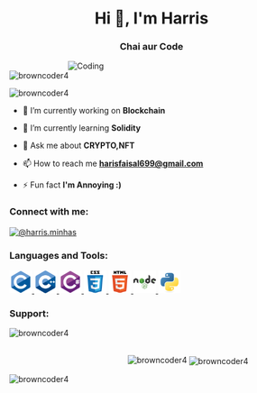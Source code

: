 <h1 align="center">Hi 👋, I'm Harris</h1>
<h3 align="center">Chai aur Code</h3>
<img align="right" alt="Coding" width="400" src="https://media.tenor.com/rePDfDWO3XoAAAAd/hacking.gif">
<p align="left"> <img src="https://komarev.com/ghpvc/?username=browncoder4&label=Profile%20views&color=0e75b6&style=flat" alt="browncoder4" /> </p>


<p align="left"> <img src="https://komarev.com/ghpvc/?username=browncoder4&label=Profile%20views&color=0e75b6&style=flat" alt="browncoder4" /> </p>

- 🔭 I’m currently working on **Blockchain**

- 🌱 I’m currently learning **Solidity**

- 💬 Ask me about **CRYPTO,NFT**

- 📫 How to reach me **harisfaisal699@gmail.com**

- ⚡ Fun fact **I'm Annoying :)**

<h3 align="left">Connect with me:</h3>
<p align="left">
<a href="https://instagram.com/@harris.minhas" target="blank"><img align="center" src="https://raw.githubusercontent.com/rahuldkjain/github-profile-readme-generator/master/src/images/icons/Social/instagram.svg" alt="@harris.minhas" height="30" width="40" /></a>
</p>

<h3 align="left">Languages and Tools:</h3>
<p align="left"> <a href="https://www.cprogramming.com/" target="_blank" rel="noreferrer"> <img src="https://raw.githubusercontent.com/devicons/devicon/master/icons/c/c-original.svg" alt="c" width="40" height="40"/> </a> <a href="https://www.w3schools.com/cpp/" target="_blank" rel="noreferrer"> <img src="https://raw.githubusercontent.com/devicons/devicon/master/icons/cplusplus/cplusplus-original.svg" alt="cplusplus" width="40" height="40"/> </a> <a href="https://www.w3schools.com/cs/" target="_blank" rel="noreferrer"> <img src="https://raw.githubusercontent.com/devicons/devicon/master/icons/csharp/csharp-original.svg" alt="csharp" width="40" height="40"/> </a> <a href="https://www.w3schools.com/css/" target="_blank" rel="noreferrer"> <img src="https://raw.githubusercontent.com/devicons/devicon/master/icons/css3/css3-original-wordmark.svg" alt="css3" width="40" height="40"/> </a> <a href="https://www.w3.org/html/" target="_blank" rel="noreferrer"> <img src="https://raw.githubusercontent.com/devicons/devicon/master/icons/html5/html5-original-wordmark.svg" alt="html5" width="40" height="40"/> </a> <a href="https://nodejs.org" target="_blank" rel="noreferrer"> <img src="https://raw.githubusercontent.com/devicons/devicon/master/icons/nodejs/nodejs-original-wordmark.svg" alt="nodejs" width="40" height="40"/> </a> <a href="https://www.python.org" target="_blank" rel="noreferrer"> <img src="https://raw.githubusercontent.com/devicons/devicon/master/icons/python/python-original.svg" alt="python" width="40" height="40"/> </a> </p>

<h3 align="left">Support:</h3>
<p><a href="https://www.buymeacoffee.com/browncoder4"> <img align="left" src="https://cdn.buymeacoffee.com/buttons/v2/default-yellow.png" height="50" width="210" alt="browncoder4" /></a></p><br><br>

<p><img align="left" src="https://github-readme-stats.vercel.app/api/top-langs?username=browncoder4&show_icons=true&locale=en&layout=compact" alt="browncoder4" /></p>

<p>&nbsp;<img align="center" src="https://github-readme-stats.vercel.app/api?username=browncoder4&show_icons=true&locale=en" alt="browncoder4" /></p>

<p><img align="center" src="https://github-readme-streak-stats.herokuapp.com/?user=browncoder4&" alt="browncoder4" /></p>
